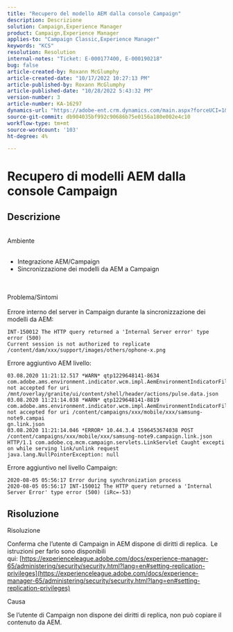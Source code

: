 ```yaml
---
title: "Recupero del modello AEM dalla console Campaign"
description: Descrizione
solution: Campaign,Experience Manager
product: Campaign,Experience Manager
applies-to: "Campaign Classic,Experience Manager"
keywords: "KCS"
resolution: Resolution
internal-notes: "Ticket: E-000177400, E-000190218"
bug: false
article-created-by: Roxann McGlumphy
article-created-date: "10/17/2022 10:27:13 PM"
article-published-by: Roxann McGlumphy
article-published-date: "10/28/2022 5:43:32 PM"
version-number: 3
article-number: KA-16297
dynamics-url: "https://adobe-ent.crm.dynamics.com/main.aspx?forceUCI=1&pagetype=entityrecord&etn=knowledgearticle&id=3e5518d6-6a4e-ed11-bba2-00224808679b"
source-git-commit: db904035bf992c90686b75e0156a180e002e4c10
workflow-type: tm+mt
source-wordcount: '103'
ht-degree: 4%

---
```


# Recupero di modelli AEM dalla console Campaign

## Descrizione

<br>Ambiente<br><br>
- Integrazione AEM/Campaign
- Sincronizzazione dei modelli da AEM a Campaign

<br><br>Problema/Sintomi<br><br>
Errore interno del server in Campaign durante la sincronizzazione dei modelli da AEM:


```
INT-150012 The HTTP query returned a 'Internal Server error' type error (500)
Current session is not authorized to replicate /content/dam/xxx/support/images/others/ophone-x.png
```


Errore aggiuntivo AEM livello:


```
03.08.2020 11:21:12.517 *WARN* qtp1229648141-8634 com.adobe.ams.environment.indicator.wcm.impl.AemEnvironmentIndicatorFilter not accepted for uri /mnt/overlay/granite/ui/content/shell/header/actions/pulse.data.json
03.08.2020 11:21:14.038 *WARN* qtp1229648141-8819 com.adobe.ams.environment.indicator.wcm.impl.AemEnvironmentIndicatorFilter not accepted for uri /content/campaigns/xxx/mobile/xxx/samsung-note9.campai
gn.link.json
03.08.2020 11:21:14.046 *ERROR* 10.44.3.4 1596453674038 POST /content/campaigns/xxx/mobile/xxx/samsung-note9.campaign.link.json HTTP/1.1 com.adobe.cq.mcm.campaign.servlets.LinkServlet Caught excepti
on while serving link/unlink request
java.lang.NullPointerException: null
```


Errore aggiuntivo nel livello Campaign:


```
2020-08-05 05:56:17 Error during synchronization process
2020-08-05 05:56:17 INT-150012 The HTTP query returned a 'Internal Server Error' type error (500) (iRc=-53)
```





## Risoluzione


Risoluzione

Conferma che l’utente di Campaign in AEM dispone di diritti di replica.  Le istruzioni per farlo sono disponibili qui: [https://experienceleague.adobe.com/docs/experience-manager-65/administering/security/security.html?lang=en#setting-replication-privileges](https://experienceleague.adobe.com/docs/experience-manager-65/administering/security/security.html?lang=en#setting-replication-privileges)

Causa

Se l’utente di Campaign non dispone dei diritti di replica, non può copiare il contenuto da AEM.


